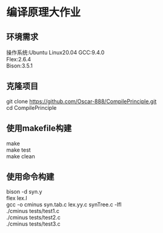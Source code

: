 # 编译原理大作业
## 环境需求
操作系统:Ubuntu Linux20.04
GCC:9.4.0  
Flex:2.6.4  
Bison:3.5.1  
## 克隆项目
git clone https://github.com/Oscar-888/CompilePrinciple.git  
cd CompilePrinciple
## 使用makefile构建
make  
make test  
make clean
## 使用命令构建
bison -d syn.y  
flex lex.l  
gcc -o cminus syn.tab.c lex.yy.c synTree.c -lfl  
./cminus tests/test1.c  
./cminus tests/test2.c  
./cminus tests/test3.c


